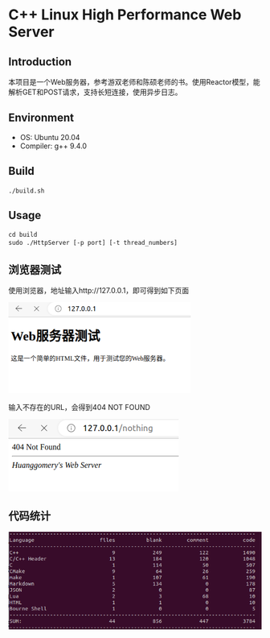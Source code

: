 # C++ Linux High Performance Web Server



## Introduction

本项目是一个Web服务器，参考游双老师和陈硕老师的书。使用Reactor模型，能解析GET和POST请求，支持长短连接，使用异步日志。



## Environment

+ OS: Ubuntu 20.04
+ Compiler:  g++ 9.4.0



## Build

```shell
./build.sh
```



## Usage

```shell
cd build
sudo ./HttpServer [-p port] [-t thread_numbers]
```



## 浏览器测试

使用浏览器，地址输入http://127.0.0.1，即可得到如下页面

<img src="./image/WebServerTest.png" style="zoom:80%;" />	

输入不存在的URL，会得到404 NOT FOUND

![](./image/notfound.png)	

## 代码统计

![](./image/代码统计.png)	
